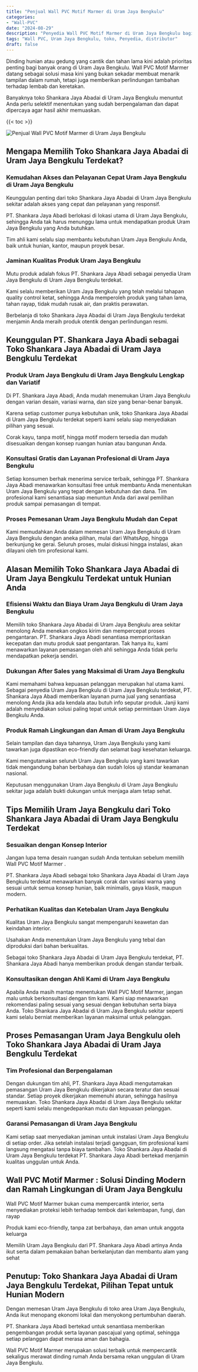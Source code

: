 ```yaml
---
title: "Penjual Wall PVC Motif Marmer di Uram Jaya Bengkulu"
categories: 
- "Wall-PVC"
date: "2024-08-29"
description: "Penyedia Wall PVC Motif Marmer di Uram Jaya Bengkulu bagi rumah, perkantoran, serta ritel. Material berkualitas, beragam motif, pilihan warna elegan, dengan layanan pemasangan dikerjakan oleh teknisi profesional dan garansi resmi!|Jasa penyediaan Wall PVC Motif Marmer di Uram Jaya Bengkulu bagi keperluan hunian, office, maupun ritel, beserta panel berkualitas dan instalasi oleh tenaga ahli ahli serta kepastian resmi.|Solusi Wall PVC Motif Marmer di Uram Jaya Bengkulu yang andal bagi tempat tinggal, kantor, dan toko, dengan panel terbaik dan instalasi oleh tim ahli serta garansi resmi.|Penyediaan Wall PVC Motif Marmer di Uram Jaya Bengkulu bagi tempat tinggal, kantor, dan toko, beserta produk berkualitas dan instalasi dikerjakan oleh tim profesional, disertai beserta garansi resmi.}"
tags: "Wall PVC, Uram Jaya Bengkulu, toko, Penyedia, distributor"
draft: false
---
```


Dinding hunian atau gedung yang cantik dan tahan lama kini adalah prioritas penting bagi banyak orang di Uram Jaya Bengkulu.  Wall PVC Motif Marmer  datang sebagai solusi masa kini yang bukan sekadar membuat menarik tampilan dalam rumah, tetapi juga memberikan perlindungan tambahan terhadap lembab dan keretakan.

Banyaknya toko Shankara Jaya Abadai di Uram Jaya Bengkulu menuntut Anda perlu selektif menentukan yang sudah berpengalaman dan dapat dipercaya agar hasil akhir memuaskan.

{{< toc >}}

![Penjual Wall PVC Motif Marmer di Uram Jaya Bengkulu](/images/Wall-PVC/Penjual-Wall-PVC-Motif-Marmer-di-Uram-Jaya-Bengkulu.png)


## Mengapa Memilih Toko Shankara Jaya Abadai di Uram Jaya Bengkulu Terdekat?

### Kemudahan Akses dan Pelayanan Cepat Uram Jaya Bengkulu di Uram Jaya Bengkulu

Keunggulan penting dari toko Shankara Jaya Abadai di Uram Jaya Bengkulu sekitar adalah akses yang cepat dan pelayanan yang responsif.

PT. Shankara Jaya Abadi berlokasi di lokasi utama di Uram Jaya Bengkulu, sehingga Anda tak harus menunggu lama untuk mendapatkan produk Uram Jaya Bengkulu yang Anda butuhkan.

Tim ahli kami selalu siap membantu kebutuhan Uram Jaya Bengkulu Anda, baik untuk hunian, kantor, maupun proyek besar.

### Jaminan Kualitas Produk Uram Jaya Bengkulu

Mutu produk adalah fokus PT. Shankara Jaya Abadi sebagai penyedia Uram Jaya Bengkulu di Uram Jaya Bengkulu terdekat.

Kami selalu memberikan Uram Jaya Bengkulu yang telah melalui tahapan quality control ketat, sehingga Anda memperoleh produk yang tahan lama, tahan rayap, tidak mudah rusak air, dan praktis perawatan.

Berbelanja di toko Shankara Jaya Abadai di Uram Jaya Bengkulu terdekat menjamin Anda meraih produk otentik dengan perlindungan resmi.

## Keunggulan PT. Shankara Jaya Abadi sebagai Toko Shankara Jaya Abadai di Uram Jaya Bengkulu Terdekat

### Produk Uram Jaya Bengkulu di Uram Jaya Bengkulu Lengkap dan Variatif

Di PT. Shankara Jaya Abadi, Anda mudah menemukan Uram Jaya Bengkulu dengan varian desain, variasi warna, dan size yang benar-benar banyak.

Karena setiap customer punya kebutuhan unik, toko Shankara Jaya Abadai di Uram Jaya Bengkulu terdekat seperti kami selalu siap menyediakan pilihan yang sesuai.

Corak kayu, tanpa motif, hingga motif modern tersedia dan mudah disesuaikan dengan konsep ruangan hunian atau bangunan Anda.

### Konsultasi Gratis dan Layanan Profesional di Uram Jaya Bengkulu

Setiap konsumen berhak menerima service terbaik, sehingga PT. Shankara Jaya Abadi menawarkan konsultasi free untuk membantu Anda menentukan Uram Jaya Bengkulu yang tepat dengan kebutuhan dan dana. Tim profesional kami senantiasa siap menuntun Anda dari awal pemilihan produk sampai pemasangan di tempat.

### Proses Pemesanan Uram Jaya Bengkulu Mudah dan Cepat

Kami memudahkan Anda dalam memesan Uram Jaya Bengkulu di Uram Jaya Bengkulu dengan aneka pilihan, mulai dari WhatsApp, hingga berkunjung ke gerai. Seluruh proses, mulai diskusi hingga instalasi, akan dilayani oleh tim profesional kami.

## Alasan Memilih Toko Shankara Jaya Abadai di Uram Jaya Bengkulu Terdekat untuk Hunian Anda

### Efisiensi Waktu dan Biaya Uram Jaya Bengkulu di Uram Jaya Bengkulu

Memilih toko Shankara Jaya Abadai di Uram Jaya Bengkulu area sekitar menolong Anda menekan ongkos kirim dan mempercepat proses pengantaran. PT. Shankara Jaya Abadi senantiasa memprioritaskan kecepatan dan mutu produk saat pengantaran. Tak hanya itu, kami menawarkan layanan pemasangan oleh ahli sehingga Anda tidak perlu mendapatkan pekerja sendiri.

### Dukungan After Sales yang Maksimal di Uram Jaya Bengkulu

Kami memahami bahwa kepuasan pelanggan merupakan hal utama kami. Sebagai penyedia Uram Jaya Bengkulu di Uram Jaya Bengkulu terdekat, PT. Shankara Jaya Abadi memberikan layanan purna jual yang senantiasa menolong Anda jika ada kendala atau butuh info seputar produk. Janji kami adalah menyediakan solusi paling tepat untuk setiap permintaan Uram Jaya Bengkulu Anda.

### Produk Ramah Lingkungan dan Aman di Uram Jaya Bengkulu

Selain tampilan dan daya tahannya, Uram Jaya Bengkulu yang kami tawarkan juga dipastikan eco-friendly dan selamat bagi kesehatan keluarga.

Kami mengutamakan seluruh Uram Jaya Bengkulu yang kami tawarkan tidak mengandung bahan berbahaya dan sudah lolos uji standar keamanan nasional.

Keputusan menggunakan Uram Jaya Bengkulu di Uram Jaya Bengkulu sekitar juga adalah bukti dukungan untuk menjaga alam tetap sehat.

## Tips Memilih Uram Jaya Bengkulu dari Toko Shankara Jaya Abadai di Uram Jaya Bengkulu Terdekat

### Sesuaikan dengan Konsep Interior 

Jangan lupa tema desain ruangan sudah Anda tentukan sebelum memilih  Wall PVC Motif Marmer .

PT. Shankara Jaya Abadi sebagai toko Shankara Jaya Abadai di Uram Jaya Bengkulu terdekat menawarkan banyak corak dan variasi warna yang sesuai untuk semua konsep hunian, baik minimalis, gaya klasik, maupun modern.

### Perhatikan Kualitas dan Ketebalan Uram Jaya Bengkulu

Kualitas Uram Jaya Bengkulu sangat mempengaruhi keawetan dan keindahan interior.

Usahakan Anda menentukan Uram Jaya Bengkulu yang tebal dan diproduksi dari bahan berkualitas.

Sebagai toko Shankara Jaya Abadai di Uram Jaya Bengkulu terdekat, PT. Shankara Jaya Abadi hanya memberikan produk dengan standar terbaik.

### Konsultasikan dengan Ahli Kami di Uram Jaya Bengkulu

Apabila Anda masih mantap menentukan Wall PVC Motif Marmer, jangan malu untuk berkonsultasi dengan tim kami. Kami siap menawarkan rekomendasi paling sesuai yang sesuai dengan kebutuhan serta biaya Anda. Toko Shankara Jaya Abadai di Uram Jaya Bengkulu sekitar seperti kami selalu berniat memberikan layanan maksimal untuk pelanggan.

## Proses Pemasangan Uram Jaya Bengkulu oleh Toko Shankara Jaya Abadai di Uram Jaya Bengkulu Terdekat

### Tim Profesional dan Berpengalaman

Dengan dukungan tim ahli, PT. Shankara Jaya Abadi mengutamakan pemasangan Uram Jaya Bengkulu dikerjakan secara teratur dan sesuai standar. Setiap proyek dikerjakan memenuhi aturan, sehingga hasilnya memuaskan. Toko Shankara Jaya Abadai di Uram Jaya Bengkulu sekitar seperti kami selalu mengedepankan mutu dan kepuasan pelanggan.

### Garansi Pemasangan di Uram Jaya Bengkulu

Kami setiap saat menyediakan jaminan untuk instalasi Uram Jaya Bengkulu di setiap order. Jika setelah instalasi terjadi gangguan, tim profesional kami langsung mengatasi tanpa biaya tambahan. Toko Shankara Jaya Abadai di Uram Jaya Bengkulu terdekat PT. Shankara Jaya Abadi bertekad menjamin kualitas unggulan untuk Anda.

##  Wall PVC Motif Marmer : Solusi Dinding Modern dan Ramah Lingkungan di Uram Jaya Bengkulu

 Wall PVC Motif Marmer  bukan cuma mempercantik interior, serta menyediakan proteksi lebih terhadap tembok dari kelembapan, fungi, dan rayap

Produk kami eco-friendly, tanpa zat berbahaya, dan aman untuk anggota keluarga

Memilih Uram Jaya Bengkulu dari PT. Shankara Jaya Abadi artinya Anda ikut serta dalam pemakaian bahan berkelanjutan dan membantu alam yang sehat

## Penutup: Toko Shankara Jaya Abadai di Uram Jaya Bengkulu Terdekat, Pilihan Tepat untuk Hunian Modern

Dengan memesan Uram Jaya Bengkulu di toko area Uram Jaya Bengkulu, Anda ikut menopang ekonomi lokal dan menyokong pertumbuhan daerah.

PT. Shankara Jaya Abadi bertekad untuk senantiasa memberikan pengembangan produk serta layanan pascajual yang optimal, sehingga setiap pelanggan dapat merasa aman dan bahagia.

 Wall PVC Motif Marmer  merupakan solusi terbaik untuk mempercantik sekaligus merawat dinding rumah Anda bersama rekan unggulan di Uram Jaya Bengkulu.